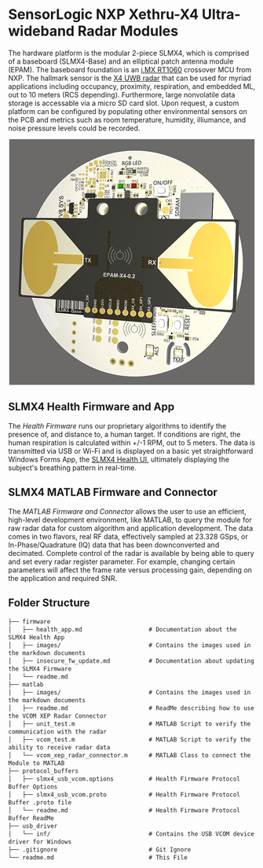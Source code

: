 # SensorLogic NXP Xethru-X4 Ultra-wideband Radar Modules
The hardware platform is the modular 2-piece SLMX4, which is comprised of a baseboard (SLMX4-Base) and an elliptical patch antenna module (EPAM). The baseboard foundation is an [i.MX RT1060](https://www.nxp.com/products/processors-and-microcontrollers/arm-microcontrollers/i-mx-rt-crossover-mcus/i-mx-rt1060-crossover-mcu-with-arm-cortex-m7-core:i.MX-RT1060) crossover MCU from NXP. The hallmark sensor is the [X4 UWB radar](https://novelda.com/x4-soc.html) that can be used for myriad applications including occupancy, proximity, respiration, and embedded ML, out to 10 meters (RCS depending). Furthermore, large nonvolatile data storage is accessable via a micro SD card slot. Upon request, a custom platform can be configured by populating other environmental sensors on the PCB and metrics such as room temperature, humidity, illiumance, and noise pressure levels could be recorded.   

<p align="center">
  <img src="firmware/images/slmx4_epam0p1.PNG" />
</p>

## SLMX4 Health Firmware and App
The _Health Firmware_ runs our proprietary algorithms to identify the presence of, and distance to, a human target. If conditions are right, the human respiration is calculated within +/-1 RPM, out to 5 meters. The data is transmitted via USB or Wi-Fi and is displayed on a basic yet straightforward Windows Forms App, the [SLMX4 Health UI](https://github.com/SensorLogicInc/modules/blob/module-initial-release/firmware/health_app.md), ultimately displaying the subject's breathing pattern in real-time.

## SLMX4 MATLAB Firmware and Connector
The _MATLAB Firmware and Connector_ allows the user to use an efficient, high-level development environment, like MATLAB, to query the module for raw radar data for custom algorithm and application development. The data comes in two flavors, real RF data, effectively sampled at 23.328 GSps, or In-Phase/Quadrature (IQ) data that has been downconverted and decimated. Complete control of the radar is available by being able to query and set every radar register parameter. For example, changing certain parameters will affect the frame rate versus processing gain, depending on the application and required SNR. 

## Folder Structure
```
├── firmware
│   ├── health_app.md                   # Documentation about the SLMX4 Health App
│   ├── images/                         # Contains the images used in the markdown documents
│   ├── insecure_fw_update.md           # Documentation about updating the SLMX4 Firmware
│   └── readme.md
├── matlab
│   ├── images/                         # Contains the images used in the markdown documents
│   ├── readme.md                       # ReadMe describing how to use the VCOM XEP Radar Connector
│   ├── unit_test.m                     # MATLAB Script to verify the communication with the radar
│   ├── vcom_test.m                     # MATLAB Script to verify the ability to receive radar data
│   └── vcom_xep_radar_connector.m      # MATLAB Class to connect the Module to MATLAB
├── protocol_buffers
│   ├── slmx4_usb_vcom.options          # Health Firmware Protocol Buffer Options
│   ├── slmx4_usb_vcom.proto            # Health Firmware Protocol Buffer .proto file
│   └── readme.md                       # Health Firmware Protocol Buffer ReadMe
├── usb_driver
│   └── inf/                            # Contains the USB VCOM device driver for Windows 
├── .gitignore                          # Git Ignore
└── readme.md                           # This File
```
